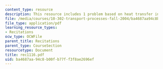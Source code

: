 ```yaml
---
content_type: resource
description: This resource includes 1 problem based on heat transfer in furnace burners.
file: /media/courses/10-302-transport-processes-fall-2004/ba4687aa94c8b00fb77ff3f8ae2696ef_rec1116.pdf
file_type: application/pdf
learning_resource_types:
- Recitations
ocw_type: OCWFile
parent_title: Recitations
parent_type: CourseSection
resourcetype: Document
title: rec1116.pdf
uid: ba4687aa-94c8-b00f-b77f-f3f8ae2696ef
---
```

